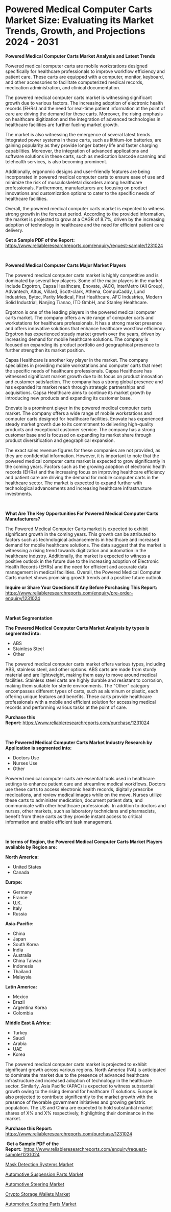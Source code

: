 <p><h1>Powered Medical Computer Carts Market Size: Evaluating its Market Trends, Growth, and Projections 2024 - 2031</h1></p><p><strong>Powered Medical Computer Carts Market Analysis and Latest Trends</strong></p>
<p><p>Powered medical computer carts are mobile workstations designed specifically for healthcare professionals to improve workflow efficiency and patient care. These carts are equipped with a computer, monitor, keyboard, and other accessories to facilitate computerized medical records, medication administration, and clinical documentation.</p><p>The powered medical computer carts market is witnessing significant growth due to various factors. The increasing adoption of electronic health records (EHRs) and the need for real-time patient information at the point of care are driving the demand for these carts. Moreover, the rising emphasis on healthcare digitization and the integration of advanced technologies in healthcare facilities are further fueling market growth.</p><p>The market is also witnessing the emergence of several latest trends. Integrated power systems in these carts, such as lithium-ion batteries, are gaining popularity as they provide longer battery life and faster charging capabilities. Moreover, the integration of advanced applications and software solutions in these carts, such as medication barcode scanning and telehealth services, is also becoming prominent.</p><p>Additionally, ergonomic designs and user-friendly features are being incorporated in powered medical computer carts to ensure ease of use and minimize the risk of musculoskeletal disorders among healthcare professionals. Furthermore, manufacturers are focusing on product innovations and customization options to cater to the specific needs of healthcare facilities.</p><p>Overall, the powered medical computer carts market is expected to witness strong growth in the forecast period. According to the provided information, the market is projected to grow at a CAGR of 8.7%, driven by the increasing adoption of technology in healthcare and the need for efficient patient care delivery.</p></p>
<p><strong>Get a Sample PDF of the Report:&nbsp;</strong> <a href="https://www.reliableresearchreports.com/enquiry/request-sample/1231024">https://www.reliableresearchreports.com/enquiry/request-sample/1231024</a></p>
<p>&nbsp;</p>
<p><strong>Powered Medical Computer Carts Major Market Players</strong></p>
<p><p>The powered medical computer carts market is highly competitive and is dominated by several key players. Some of the major players in the market include Ergotron, Capsa Healthcare, Enovate, JACO, InterMetro (Ali Group), Advantech, Altus, Villard, Scott-clark, Athena, CompuCaddy, Lund Industries, Bytec, Parity Medical, First Healthcare, AFC Industries, Modern Solid Industrial, Nanjing Tianao, ITD GmbH, and Stanley Healthcare.</p><p>Ergotron is one of the leading players in the powered medical computer carts market. The company offers a wide range of computer carts and workstations for healthcare professionals. It has a strong market presence and offers innovative solutions that enhance healthcare workflow efficiency. Ergotron has experienced steady market growth over the years, driven by increasing demand for mobile healthcare solutions. The company is focused on expanding its product portfolio and geographical presence to further strengthen its market position.</p><p>Capsa Healthcare is another key player in the market. The company specializes in providing mobile workstations and computer carts that meet the specific needs of healthcare professionals. Capsa Healthcare has witnessed significant market growth due to its focus on product innovation and customer satisfaction. The company has a strong global presence and has expanded its market reach through strategic partnerships and acquisitions. Capsa Healthcare aims to continue its market growth by introducing new products and expanding its customer base.</p><p>Enovate is a prominent player in the powered medical computer carts market. The company offers a wide range of mobile workstations and computer carts designed for healthcare facilities. Enovate has experienced steady market growth due to its commitment to delivering high-quality products and exceptional customer service. The company has a strong customer base and is focused on expanding its market share through product diversification and geographical expansion.</p><p>The exact sales revenue figures for these companies are not provided, as they are confidential information. However, it is important to note that the powered medical computer carts market is expected to grow significantly in the coming years. Factors such as the growing adoption of electronic health records (EHRs) and the increasing focus on improving healthcare efficiency and patient care are driving the demand for mobile computer carts in the healthcare sector. The market is expected to expand further with technological advancements and increasing healthcare infrastructure investments.</p></p>
<p>&nbsp;</p>
<p><strong>What Are The Key Opportunities For Powered Medical Computer Carts Manufacturers?</strong></p>
<p><p>The Powered Medical Computer Carts market is expected to exhibit significant growth in the coming years. This growth can be attributed to factors such as technological advancements in healthcare and increased demand for mobile healthcare solutions. The data suggest that the market is witnessing a rising trend towards digitization and automation in the healthcare industry. Additionally, the market is expected to witness a positive outlook in the future due to the increasing adoption of Electronic Health Records (EHRs) and the need for efficient and accurate data management in medical facilities. Overall, the Powered Medical Computer Carts market shows promising growth trends and a positive future outlook.</p></p>
<p><strong>Inquire or Share Your Questions If Any Before Purchasing This Report:</strong> <a href="https://www.reliableresearchreports.com/enquiry/pre-order-enquiry/1231024">https://www.reliableresearchreports.com/enquiry/pre-order-enquiry/1231024</a></p>
<p>&nbsp;</p>
<p><strong>Market Segmentation</strong></p>
<p><strong>The Powered Medical Computer Carts Market Analysis by types is segmented into:</strong></p>
<p><ul><li>ABS</li><li>Stainless Steel</li><li>Other</li></ul></p>
<p><p>The powered medical computer carts market offers various types, including ABS, stainless steel, and other options. ABS carts are made from sturdy material and are lightweight, making them easy to move around medical facilities. Stainless steel carts are highly durable and resistant to corrosion, making them suitable for sterile environments. The "Other" category encompasses different types of carts, such as aluminum or plastic, each offering unique features and benefits. These carts provide healthcare professionals with a mobile and efficient solution for accessing medical records and performing various tasks at the point of care.</p></p>
<p><strong>Purchase this Report:&nbsp;</strong><a href="https://www.reliableresearchreports.com/purchase/1231024">https://www.reliableresearchreports.com/purchase/1231024</a></p>
<p>&nbsp;</p>
<p><strong>The Powered Medical Computer Carts Market Industry Research by Application is segmented into:</strong></p>
<p><ul><li>Doctors Use</li><li>Nurses Use</li><li>Other</li></ul></p>
<p><p>Powered medical computer carts are essential tools used in healthcare settings to enhance patient care and streamline medical workflows. Doctors use these carts to access electronic health records, digitally prescribe medications, and review medical images while on the move. Nurses utilize these carts to administer medication, document patient data, and communicate with other healthcare professionals. In addition to doctors and nurses, other markets, such as laboratory technicians and pharmacists, benefit from these carts as they provide instant access to critical information and enable efficient task management.</p></p>
<p>&nbsp;</p>
<p><strong>In terms of Region, the Powered Medical Computer Carts Market Players available by Region are:</strong></p>
<p>
    <p> <strong> North America: </strong>
        <ul>
            <li>United States</li>
            <li>Canada</li>
        </ul>
        </p> 
    <p> <strong> Europe: </strong>
        <ul>
            <li>Germany</li>
            <li>France</li>
            <li>U.K.</li>
            <li>Italy</li>
            <li>Russia</li>
        </ul>
        </p> 
    <p> <strong> Asia-Pacific: </strong>
        <ul>
            <li>China</li>
            <li>Japan</li>
            <li>South Korea</li>
            <li>India</li>
            <li>Australia</li>
            <li>China Taiwan</li>
            <li>Indonesia</li>
            <li>Thailand</li>
            <li>Malaysia</li>
        </ul>
        </p> 
    <p> <strong> Latin America: </strong>
        <ul>
            <li>Mexico</li>
            <li>Brazil</li>
            <li>Argentina Korea</li>
            <li>Colombia</li>
        </ul>
        </p> 
    <p> <strong> Middle East & Africa: </strong>
        <ul>
            <li>Turkey</li>
            <li>Saudi</li>
            <li>Arabia</li>
            <li>UAE</li>
            <li>Korea</li>
        </ul>
    </p>
    </p>
<p><p>The powered medical computer carts market is projected to exhibit significant growth across various regions. North America (NA) is anticipated to dominate the market due to the presence of advanced healthcare infrastructure and increased adoption of technology in the healthcare sector. Similarly, Asia Pacific (APAC) is expected to witness substantial growth owing to the rising demand for healthcare IT solutions. Europe is also projected to contribute significantly to the market growth with the presence of favorable government initiatives and growing geriatric population. The US and China are expected to hold substantial market shares of X% and X% respectively, highlighting their dominance in the market.</p></p>
<p><strong>Purchase this Report: </strong><a href="https://www.reliableresearchreports.com/purchase/1231024">https://www.reliableresearchreports.com/purchase/1231024</a></p>
<p>&nbsp;<strong>Get a Sample PDF of the Report:&nbsp;&nbsp;</strong><a href="https://www.reliableresearchreports.com/enquiry/request-sample/1231024">https://www.reliableresearchreports.com/enquiry/request-sample/1231024</a></p>
<p><strong></strong></p>
<p><p><a href="https://github.com/ashepherd82/Market-Research-Report-List-3/blob/main/mask-detection-systems-market.md">Mask Detection Systems Market</a></p><p><a href="https://medium.com/p/9dc833734cfe/edit">Automotive Suspension Parts Market</a></p><p><a href="https://medium.com/p/cb3a3d9a98da/edit">Automotive Steering Market</a></p><p><a href="https://github.com/castoriffic/Market-Research-Report-List-3/blob/main/crypto-storage-wallets-market.md">Crypto Storage Wallets Market</a></p><p><a href="https://medium.com/p/16790bea8eb5/edit">Automotive Steering Parts Market</a></p></p>